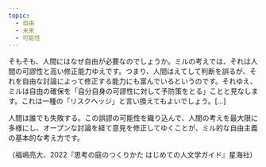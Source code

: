 ```yaml
---
topic:
  - 自由
  - 未来
  - 可能性
---
```

そもそも、人間にはなぜ自由が必要なのでしょうか。ミルの考えでは、それは人間の可謬性と高い修正能力ゆえです。つまり、人間はえてして判断を誤るが、それを自由な討論によって修正する能力にも富んでいるというのです。それゆえ、ミルは自由の確保を「自分自身の可謬性に対して予防策をとる」ことと見なします。これは一種の「リスクヘッジ」と言い換えてもよいでしょう。\[...]

人間は誰でも失敗する。この誤謬の可能性を織り込んで、人間の考えを最大限に多様にし、オープンな討論を経て意見を修正してゆくことが、ミル的な自由主義の基本的な考え方です。

（福嶋亮大、2022『思考の庭のつくりかた はじめての人文学ガイド』星海社）